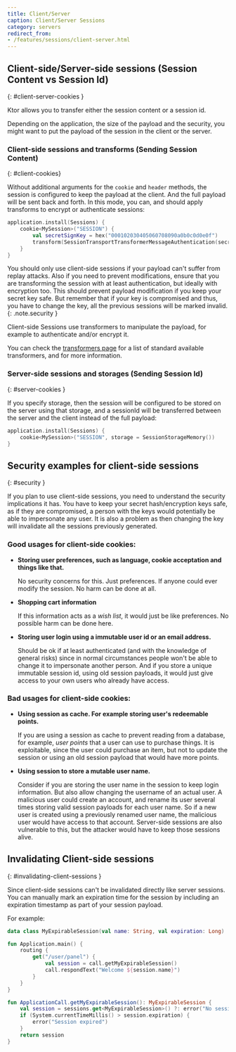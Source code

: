```yaml
---
title: Client/Server
caption: Client/Server Sessions
category: servers
redirect_from:
- /features/sessions/client-server.html
---
```


## Client-side/Server-side sessions (Session Content vs Session Id)
{: #client-server-cookies }

Ktor allows you to transfer either the session content or a session id.

Depending on the application, the size of the payload and the security, you might want to put the payload of
the session in the client or the server.

### Client-side sessions and transforms (Sending Session Content)
{: #client-cookies}

Without additional arguments for the `cookie` and `header` methods, the session is configured to keep the payload
at the client. And the full payload will be sent back and forth. In this mode, you can, and should apply
transforms to encrypt or authenticate sessions:

```kotlin
application.install(Sessions) {
    cookie<MySession>("SESSION") {
        val secretSignKey = hex("000102030405060708090a0b0c0d0e0f")
        transform(SessionTransportTransformerMessageAuthentication(secretSignKey))
    }
} 
```

You should only use client-side sessions if your payload can't suffer from replay attacks. Also if you need to prevent
modifications, ensure that you are transforming the session with at least authentication, but ideally with encryption too.
This should prevent payload modification if you keep your secret key safe. But remember that if your key is compromised
and thus, you have to change the key, all the previous sessions will be marked invalid.
{: .note.security }

Client-side Sessions use transformers to manipulate the payload, for example to authenticate and/or encrypt it.

You can check the [transformers page](/servers/features/sessions/transformers.html) for a list of standard available transformers,
and for more information.

### Server-side sessions and storages (Sending Session Id)
{: #server-cookies }

If you specify storage, then the session will be configured to be stored on the server using that storage, and
a sessionId will be transferred between the server and the client instead of the full payload: 

```kotlin
application.install(Sessions) {
    cookie<MySession>("SESSION", storage = SessionStorageMemory())
} 
```


## Security examples for client-side sessions
{: #security }

If you plan to use client-side sessions, you need to understand the security implications it has. You have to keep
your secret hash/encryption keys safe, as if they are compromised, a person with the keys would potentially be able 
to impersonate any user. It is also a problem as then changing the key will invalidate all the sessions previously generated.

### Good usages for client-side cookies:

* **Storing user preferences, such as language, cookie acceptation and things like that.**

  No security concerns for this. Just preferences. If anyone could ever modify the session. No harm can be done at all.

* **Shopping cart information**

  If this information acts as a *wish list*, it would just be like preferences. No possible harm can be done here. 

* **Storing user login using a immutable user id or an email address.**

  Should be ok if at least authenticated (and with the knowledge of general risks) since in normal circumstances
  people won't be able to change it to impersonate another person. And if you store a unique immutable session id,
  using old session payloads, it would just give access to your own users who already have access. 

### Bad usages for client-side cookies:

* **Using session as cache. For example storing user's redeemable points.**

  If you are using a session as cache to prevent reading from a database, for example, *user points* that a user can
  use to purchase things. It is exploitable, since the user could purchase an item, but not to update the session
  or using an old session payload that would have more points.

* **Using session to store a mutable user name.**

  Consider if you are storing the user name in the session to keep login information. But also allow changing
  the username of an actual user. A malicious user could create an account, and rename its user several times
  storing valid session payloads for each user name. So if a new user is created using a previously renamed
  user name, the malicious user would have access to that account.
  Server-side sessions are also vulnerable to this, but the attacker would have to keep those sessions alive.

## Invalidating Client-side sessions
{: #invalidating-client-sessions }

Since client-side sessions can't be invalidated directly like server sessions. You can manually mark an expiration
time for the session by including an expiration timestamp as part of your session payload.

For example:

```kotlin
data class MyExpirableSession(val name: String, val expiration: Long)

fun Application.main() {
    routing {
        get("/user/panel") {
            val session = call.getMyExpirableSession()
            call.respondText("Welcome ${session.name}")
        }
    }
}

fun ApplicationCall.getMyExpirableSession(): MyExpirableSession {
    val session = sessions.get<MyExpirableSession>() ?: error("No session found")
    if (System.currentTimeMillis() > session.expiration) {
        error("Session expired")
    }
    return session
}
```